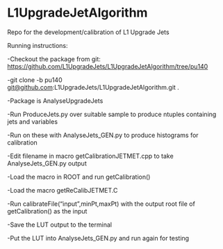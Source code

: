 L1UpgradeJetAlgorithm
=====================

Repo for the development/calibration of L1 Upgrade Jets

Running instructions:

  -Checkout the package from git: https://github.com/L1UpgradeJets/L1UpgradeJetAlgorithm/tree/pu140

  -git clone -b pu140 git@github.com:L1UpgradeJets/L1UpgradeJetAlgorithm.git .

  -Package is AnalyseUpgradeJets

  -Run ProduceJets.py over suitable sample to produce ntuples containing jets and variables

  -Run on these with AnalyseJets_GEN.py to produce histograms for calibration

  -Edit filename in macro getCalibrationJETMET.cpp to take AnalyseJets_GEN.py output

  -Load the macro in ROOT and run getCalibration()

  -Load the macro getReCalibJETMET.C

  -Run calibrateFile(“input”,minPt,maxPt) with the output root file of getCalibration() as the input

  -Save the LUT output to the terminal

  -Put the LUT into AnalyseJets_GEN.py and run again for testing
